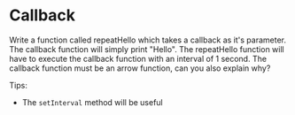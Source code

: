 # Callback

Write a function called repeatHello which takes a callback as it's parameter. The callback function will simply print "Hello". The repeatHello function will have to execute the callback function with an interval of 1 second. The callback function must be an arrow function, can you also explain why?

Tips:

- The `setInterval` method will be useful
